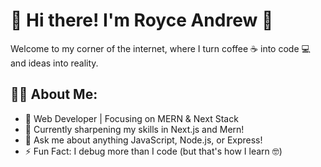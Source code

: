 # 🎉 Hi there! I'm Royce Andrew 👋
Welcome to my corner of the internet, where I turn coffee ☕ into code 💻 and ideas into reality.
## 🧑‍💻 About Me:
- 🔭 Web Developer | Focusing on MERN & Next Stack
- 🌱 Currently sharpening my skills in Next.js and Mern!
- 💬 Ask me about anything JavaScript, Node.js, or Express!
- ⚡ Fun Fact: I debug more than I code (but that's how I learn 🤓)